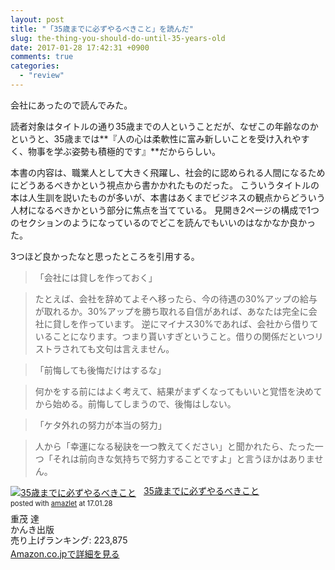 ```yaml
---
layout: post
title: "「35歳までに必ずやるべきこと」を読んだ"
slug: the-thing-you-should-do-until-35-years-old
date: 2017-01-28 17:42:31 +0900
comments: true
categories:
  - "review"
---
```


会社にあったので読んでみた。

読者対象はタイトルの通り35歳までの人ということだが、なぜこの年齢なのかというと、35歳までは**『人の心は柔軟性に富み新しいことを受け入れやすく、物事を学ぶ姿勢も積極的です』**だかららしい。

本書の内容は、職業人として大きく飛躍し、社会的に認められる人間になるためにどうあるべきかという視点から書かかれたものだった。
こういうタイトルの本は人生訓を説いたものが多いが、本書はあくまでビジネスの観点からどういう人材になるべきかという部分に焦点を当てている。
見開き2ページの構成で1つのセクションのようになっているのでどこを読んでもいいのはなかなか良かった。

3つほど良かったなと思ったところを引用する。

> 「会社には貸しを作っておく」

> たとえば、会社を辞めてよそへ移ったら、今の待遇の30%アップの給与が取れるか。30%アップを勝ち取れる自信があれば、あなたは完全に会社に貸しを作っています。
> 逆にマイナス30%であれば、会社から借りていることになります。つまり貰いすぎということ。借りの関係だといつリストラされても文句は言えません。

> 「前悔しても後悔だけはするな」

> 何かをする前にはよく考えて、結果がまずくなってもいいと覚悟を決めてから始める。前悔してしまうので、後悔はしない。

> 「ケタ外れの努力が本当の努力」

> 人から「幸運になる秘訣を一つ教えてください」と聞かれたら、たった一つ「それは前向きな気持ちで努力することですよ」と言うほかはありません。

<div class="amazlet-box" style="margin-bottom:1.5em;"><div class="amazlet-image" style="float:left;margin:0px 12px 1px 0px;"><a href="http://www.amazon.co.jp/exec/obidos/ASIN/4761260246/iriyaufo-22" name="amazletlink" target="_blank"><img src="https://images-fe.ssl-images-amazon.com/images/I/4167D7FB6PL._SL160_.jpg" alt="35歳までに必ずやるべきこと" style="border: none;" /></a></div><div class="amazlet-info" style="line-height:120%; margin-bottom: 10px"><div class="amazlet-name" style="margin-bottom:10px;line-height:120%"><a href="http://www.amazon.co.jp/exec/obidos/ASIN/4761260246/iriyaufo-22" name="amazletlink" target="_blank">35歳までに必ずやるべきこと</a><div class="amazlet-powered-date" style="font-size:80%;margin-top:5px;line-height:120%">posted with <a href="http://www.amazlet.com/" title="amazlet" target="_blank">amazlet</a> at 17.01.28</div></div><div class="amazlet-detail">重茂 達 <br />かんき出版 <br />売り上げランキング: 223,875<br /></div><div class="amazlet-sub-info" style="float: left;"><div class="amazlet-link" style="margin-top: 5px"><a href="http://www.amazon.co.jp/exec/obidos/ASIN/4761260246/iriyaufo-22" name="amazletlink" target="_blank">Amazon.co.jpで詳細を見る</a></div></div></div><div class="amazlet-footer" style="clear: left"></div></div>